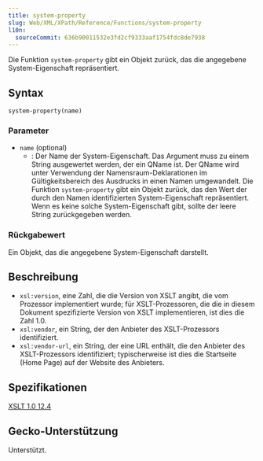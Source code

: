 ```yaml
---
title: system-property
slug: Web/XML/XPath/Reference/Functions/system-property
l10n:
  sourceCommit: 636b90011532e3fd2cf9333aaf1754fdc8de7938
---
```


Die Funktion `system-property` gibt ein Objekt zurück, das die angegebene System-Eigenschaft repräsentiert.

## Syntax

```plain
system-property(name)
```

### Parameter

- `name` (optional)
  - : Der Name der System-Eigenschaft. Das Argument muss zu einem String ausgewertet werden, der ein QName ist. Der QName wird unter Verwendung der Namensraum-Deklarationen im Gültigkeitsbereich des Ausdrucks in einen Namen umgewandelt. Die Funktion `system-property` gibt ein Objekt zurück, das den Wert der durch den Namen identifizierten System-Eigenschaft repräsentiert. Wenn es keine solche System-Eigenschaft gibt, sollte der leere String zurückgegeben werden.

### Rückgabewert

Ein Objekt, das die angegebene System-Eigenschaft darstellt.

## Beschreibung

- `xsl:version`, eine Zahl, die die Version von XSLT angibt, die vom Prozessor implementiert wurde; für XSLT-Prozessoren, die die in diesem Dokument spezifizierte Version von XSLT implementieren, ist dies die Zahl 1.0.
- `xsl:vendor`, ein String, der den Anbieter des XSLT-Prozessors identifiziert.
- `xsl:vendor-url`, ein String, der eine URL enthält, die den Anbieter des XSLT-Prozessors identifiziert; typischerweise ist dies die Startseite (Home Page) auf der Website des Anbieters.

## Spezifikationen

[XSLT 1.0 12.4](https://www.w3.org/TR/xslt-10/#function-system-property)

## Gecko-Unterstützung

Unterstützt.

